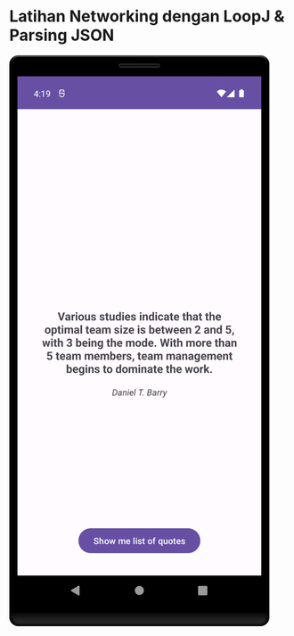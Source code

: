 # Latihan Networking dengan LoopJ &amp; Parsing JSON
![alt text](https://github.com/syafiqfajrianemha/get-api-LoopJ/blob/main/Screenshot_20230826_161959.png?raw=true)
